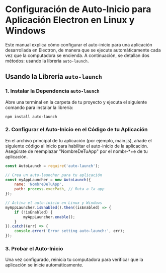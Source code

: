 # Configuración de Auto-Inicio para Aplicación Electron en Linux y Windows

Este manual explica cómo configurar el auto-inicio para una aplicación desarrollada en Electron, de manera que se ejecute automáticamente cada vez que la computadora se encienda. A continuación, se detallan dos métodos: usando la librería `auto-launch`.

## Usando la Librería `auto-launch`

### 1. Instalar la Dependencia `auto-launch`

Abre una terminal en la carpeta de tu proyecto y ejecuta el siguiente comando para instalar la librería:

```bash
npm install auto-launch
```

### 2. Configurar el Auto-Inicio en el Código de tu Aplicación

En el archivo principal de tu aplicación (por ejemplo, main.js), añade el siguiente código al inicio para habilitar el auto-inicio de la aplicación. Asegúrate de reemplazar "NombreDeTuApp" por el nombr-*+e de tu aplicación.


```javascript
const AutoLaunch = require('auto-launch');

// Crea un auto-launcher para tu aplicación
const myAppLauncher = new AutoLaunch({
    name: 'NombreDeTuApp',
    path: process.execPath, // Ruta a la app
});

// Activa el auto-inicio en Linux y Windows
myAppLauncher.isEnabled().then((isEnabled) => {
    if (!isEnabled) {
        myAppLauncher.enable();
    }
}).catch((err) => {
    console.error('Error setting auto-launch:', err);
});
```

### 3. Probar el Auto-Inicio

Una vez configurado, reinicia tu computadora para verificar que la aplicación se inicie automáticamente.
